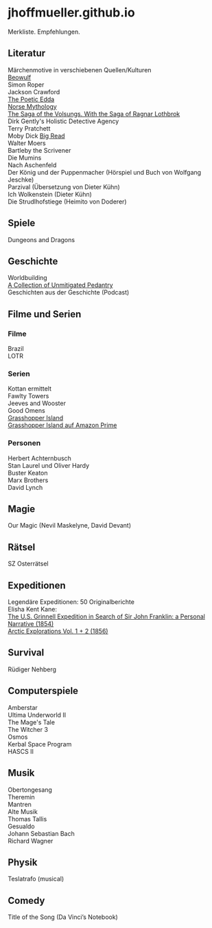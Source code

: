 # jhoffmueller.github.io
Merkliste. Empfehlungen.
## Literatur
Märchenmotive in verschiebenen Quellen/Kulturen  
[Beowulf](https://youtu.be/4IJqbMLg4D0?si=Bt-mveq96Jyu-3pc)  
Simon Roper  
Jackson Crawford  
[The Poetic Edda](https://www.audible.de/pd/The-Poetic-Edda-Hoerbuch/1982597550?action_code=ASSGB149080119000H&share_location=pdp)  
[Norse Mythology](https://www.audible.de/pd/Norse-Mythology-Hoerbuch/B09M94G8B2?action_code=ASSGB149080119000H&share_location=pdp)  
[The Saga of the Volsungs. With the Saga of Ragnar Lothbrok](https://www.audible.de/pd/The-Saga-of-the-Volsungs-Hoerbuch/B07L3ZP1VV?action_code=ASSGB149080119000H&share_location=pdp)  
Dirk Gently's Holistic Detective Agency  
Terry Pratchett  
Moby Dick [Big Read](https://www.mobydickbigread.com/)  
Walter Moers  
Bartleby the Scrivener  
Die Mumins  
Nach Aschenfeld  
Der König und der Puppenmacher (Hörspiel und Buch von Wolfgang Jeschke)  
Parzival (Übersetzung von Dieter Kühn)  
Ich Wolkenstein (Dieter Kühn)  
Die Strudlhofstiege (Heimito von Doderer)  
## Spiele
Dungeons and Dragons  
## Geschichte
Worldbuilding  
[A Collection of Unmitigated Pedantry](https://acoup.blog/)    
Geschichten aus der Geschichte (Podcast)  
## Filme und Serien
### Filme
Brazil  
LOTR  

### Serien
Kottan ermittelt  
Fawlty Towers  
Jeeves and Wooster  
Good Omens  
[Grasshopper Island](https://www.youtube.com/playlist?list=PL3BdSW4T2E1ao5caXVAT5u9tK3OuaONO2)  
[Grasshopper Island auf Amazon Prime](https://www.amazon.de/Die-Grash%C3%BCpferinsel/dp/B01GSS32MA/ref=tmm_aiv_title_0?_encoding=UTF8&qid=&sr=)  
### Personen
Herbert Achternbusch  
Stan Laurel und Oliver Hardy  
Buster Keaton  
Marx Brothers  
David Lynch
## Magie
Our Magic (Nevil Maskelyne, David Devant)  
## Rätsel
SZ Osterrätsel  
## Expeditionen
Legendäre Expeditionen: 50 Originalberichte  
Elisha Kent Kane:  
[The U.S. Grinnell Expedition in Search of Sir John Franklin: a Personal Narrative (1854)](https://www.loc.gov/item/03004047)  
[Arctic Explorations Vol. 1 + 2 (1856)](https://www.loc.gov/item/04019331/)  
## Survival
Rüdiger Nehberg  

## Computerspiele
Amberstar  
Ultima Underworld II  
The Mage's Tale  
The Witcher 3  
Osmos  
Kerbal Space Program  
HASCS II  

## Musik
Obertongesang  
Theremin  
Mantren  
Alte Musik  
Thomas Tallis  
Gesualdo  
Johann Sebastian Bach  
Richard Wagner  
## Physik
Teslatrafo (musical)  

## Comedy
Title of the Song (Da Vinci’s Notebook)  
